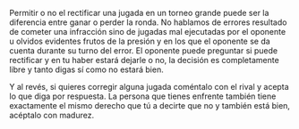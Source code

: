 Permitir o no el rectificar una jugada en un torneo grande puede ser la diferencia entre ganar o perder la ronda. No hablamos de errores resultado de cometer una infracción sino de jugadas mal ejecutadas por el oponente u olvidos evidentes frutos de la presión y en los que el oponente se da cuenta durante su turno del error. El oponente puede preguntar si puede rectificar y en tu haber estará dejarle o no, la decisión es completamente libre y tanto digas sí como no estará bien.

Y al revés, si quieres corregir alguna jugada coméntalo con el rival y acepta lo que diga por respuesta. La persona que tienes enfrente también tiene exactamente el mismo derecho que tú a decirte que no y también está bien, acéptalo con madurez.
